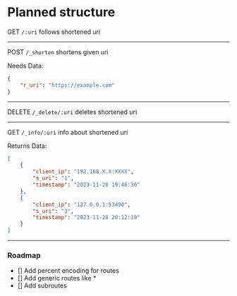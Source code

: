 # Planned structure

GET `/:uri` follows shortened uri

---

POST `/_shorten` shortens given uri

Needs Data:

```json
{
    "r_uri": "https://example.com"
}
```

---

DELETE `/_delete/:uri` deletes shortened uri

---

GET `/_info/:uri` info about shortened uri

Returns Data:

```json
[
    {
        "client_ip": "192.168.X.X:XXXX",
        "s_uri": "1",
        "timestamp": "2023-11-28 19:46:36"
    },
    {
        "client_ip": "127.0.0.1:53490",
        "s_uri": "3",
        "timestamp": "2023-11-28 20:12:19"
    }
]
```

---

### Roadmap

- [] Add percent encoding for routes
- [] Add generic routes like *
- [] Add subroutes